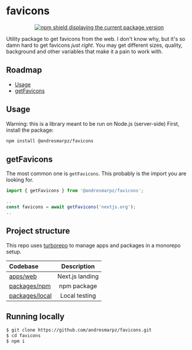 # favicons

<p align="center">
  <a aria-label="NPM version" href="https://www.npmjs.com/package/@andresmarpz/favicons">
    <img alt="npm shield displaying the current package version" src="https://img.shields.io/npm/v/@andresmarpz/favicons" />
  </a>
</p>

Utility package to get favicons from the web. I don't know why, but it's so damn hard to get favicons *just right*. 
You may get different sizes, quality, background and other variables that make it a pain to work with.

## Roadmap

- [Usage](#usage)
- [getFavicons](#getfavicons) 

## Usage

Warning: this is a library meant to be run on Node.js (server-side)
First, install the package:
```bash
npm install @andresmarpz/favicons
```

## getFavicons

The most common one is <code>getFavicons</code>. This probably is the import you are looking for.

```ts
import { getFavicons } from '@andresmarpz/favicons';

..
const favicons = await getFavicons('nextjs.org');
..
```

## Project structure

This repo uses [turborepo](https://turborepo.org) to manage apps and packages in a monorepo setup.

| Codebase | Description |
|:----------|:---------------:|
| [apps/web](apps/web) | Next.js landing |
| [packages/npm](packages/npm) | npm package |
| [packages/local](packages/local) | Local testing |

## Running locally

```bash
$ git clone https://github.com/andresmarpz/favicons.git
$ cd favicons
$ npm i
```
